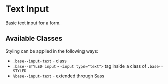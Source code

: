 # Text Input

Basic text input for a form.

## Available Classes

Styling can be applied in the following ways:

* `.base--input-text` - class
* `.base--STYLED input` - `<input type="text">` tag inside a class of `.base--STYLED`
* `%base--input-text` - extended through Sass
